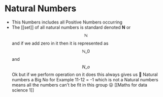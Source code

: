 # Natural Numbers

* This Numbers includes all Positive Numbers occurring
* The \[\[set]] of all natural numbers is standard denoted **N** or $$\mathbb{N}$$
 and if we add zero in it then it is represented as $$\mathbb{N}\_0$$ and $$N\_o$$ Ok but if we perform operation on it does this always gives us 🤔 Natural numbers a Big No for Example 11-12 = -1 which is not a Natural numbers
 means all the numbers can't be fit in this group 😮
 [[Maths for data science 1]]

